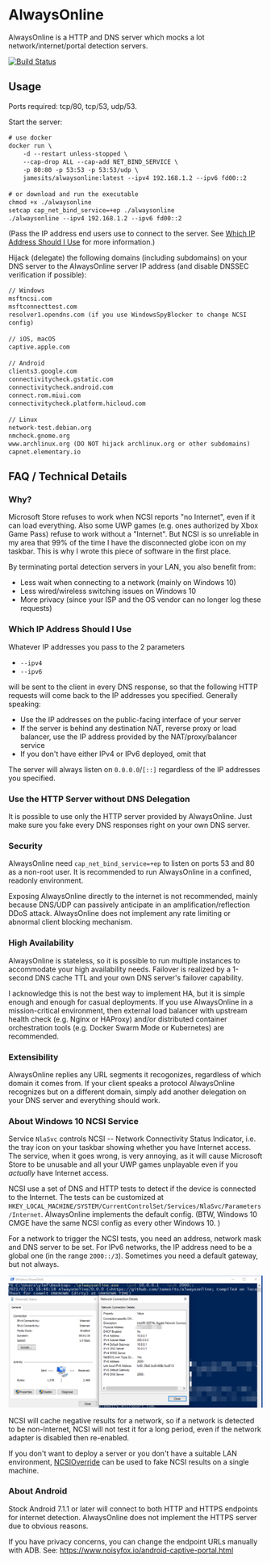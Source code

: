 # AlwaysOnline

AlwaysOnline is a HTTP and DNS server which mocks a lot network/internet/portal detection servers. 

[![Build Status](https://dev.azure.com/nekomimiswitch/General/_apis/build/status/alwaysonline?branchName=master)](https://dev.azure.com/nekomimiswitch/General/_build/latest?definitionId=89&branchName=master)

## Usage

Ports required: tcp/80, tcp/53, udp/53.

Start the server:

```shell script
# use docker
docker run \
    -d --restart unless-stopped \
    --cap-drop ALL --cap-add NET_BIND_SERVICE \
    -p 80:80 -p 53:53 -p 53:53/udp \
    jamesits/alwaysonline:latest --ipv4 192.168.1.2 --ipv6 fd00::2

# or download and run the executable
chmod +x ./alwaysonline
setcap cap_net_bind_service=+ep ./alwaysonline
./alwaysonline --ipv4 192.168.1.2 --ipv6 fd00::2
```

(Pass the IP address end users use to connect to the server. See [Which IP Address Should I Use](#which-ip-address-should-i-use) for more information.)

Hijack (delegate) the following domains (including subdomains) on your DNS server to the AlwaysOnline server IP address (and disable DNSSEC verification if possible):

```
// Windows
msftncsi.com
msftconnecttest.com
resolver1.opendns.com (if you use WindowsSpyBlocker to change NCSI config)

// iOS, macOS
captive.apple.com

// Android
clients3.google.com
connectivitycheck.gstatic.com
connectivitycheck.android.com
connect.rom.miui.com
connectivitycheck.platform.hicloud.com

// Linux
network-test.debian.org
nmcheck.gnome.org
www.archlinux.org (DO NOT hijack archlinux.org or other subdomains)
capnet.elementary.io
```

## FAQ / Technical Details

### Why?

Microsoft Store refuses to work when NCSI reports "no Internet", even if it can load everything. Also some UWP games (e.g. ones authorized by Xbox Game Pass) refuse to work without a "Internet". But NCSI is so unreliable in my area that 99% of the time I have the disconnected globe icon on my taskbar. This is why I wrote this piece of software in the first place. 

By terminating portal detection servers in your LAN, you also benefit from:

* Less wait when connecting to a network (mainly on Windows 10)
* Less wired/wireless switching issues on Windows 10
* More privacy (since your ISP and the OS vendor can no longer log these requests)

### Which IP Address Should I Use

Whatever IP addresses you pass to the 2 parameters

* `--ipv4`
* `--ipv6`

will be sent to the client in every DNS response, so that the following HTTP requests will come back to the IP addresses you specified. Generally speaking:

* Use the IP addresses on the public-facing interface of your server
* If the server is behind any destination NAT, reverse proxy or load balancer, use the IP address provided by the NAT/proxy/balancer service
* If you don't have either IPv4 or IPv6 deployed, omit that 

The server will always listen on `0.0.0.0`/`[::]` regardless of the IP addresses you specified.

### Use the HTTP Server without DNS Delegation

It is possible to use only the HTTP server provided by AlwaysOnline. Just make sure you fake every DNS responses right on your own DNS server.

### Security

AlwaysOnline need `cap_net_bind_service=+ep` to listen on ports 53 and 80 as a non-root user. It is recommended to run AlwaysOnline in a confined, readonly environment. 

Exposing AlwaysOnline directly to the internet is not recommended, mainly because DNS/UDP can passively anticipate in an amplification/reflection DDoS attack. AlwaysOnline does not implement any rate limiting or abnormal client blocking mechanism.

### High Availability

AlwaysOnline is stateless, so it is possible to run multiple instances to accommodate your high availability needs. Failover is realized by a 1-second DNS cache TTL and your own DNS server's failover capability. 

I acknowledge this is not the best way to implement HA, but it is simple enough and enough for casual deployments. If you use AlwaysOnline in a mission-critical environment, then external load balancer with upstream health check (e.g. Nginx or HAProxy) and/or distributed container orchestration tools (e.g. Docker Swarm Mode or Kubernetes) are recommended. 

### Extensibility

AlwaysOnline replies any URL segments it recogonizes, regardless of which domain it comes from. If your client speaks a protocol AlwaysOnline recognizes but on a different domain, simply add another delegation on your DNS server and everything should work.

### About Windows 10 NCSI Service

Service `NlaSvc` controls NCSI -- Network Connectivity Status Indicator, i.e. the tray icon on your taskbar showing whether you have Internet access. The service, when it goes wrong, is very annoying, as it will cause Microsoft Store to be unusable and all your UWP games unplayable even if you *actually* have Internet access.

NCSI use a set of DNS and HTTP tests to detect if the device is connected to the Internet. The tests can be customized at `HKEY_LOCAL_MACHINE/SYSTEM/CurrentControlSet/Services/NlaSvc/Parameters/Internet`. AlwaysOnline implements the default config. (BTW, Windows 10 CMGE have the same NCSI config as every other Windows 10. )

For a network to trigger the NCSI tests, you need an address, network mask and DNS server to be set. For IPv6 networks, the IP address need to be a global one (in the range `2000::/3`). Sometimes you need a default gateway, but not always. 

![Screenshot showing Windows 10 network connection details: IPv4 address, default gateway, DNS server set to 10.0.0.1, subnet mask 255.255.255.0; IPv6 address and DNS server set to 2000::, subnet length 64](doc/assets/windows10_20h2_ncsi.png)

NCSI will cache negative results for a network, so if a network is detected to be non-Internet, NCSI will not test it for a long period, even if the network adapter is disabled then re-enabled.

If you don't want to deploy a server or you don't have a suitable LAN environment, [NCSIOverride](https://github.com/dantmnf/NCSIOverride) can be used to fake NCSI results on a single machine.

### About Android

Stock Android 7.1.1 or later will connect to both HTTP and HTTPS endpoints for internet detection. AlwaysOnline does not implement the HTTPS server due to obvious reasons. 

If you have privacy concerns, you can change the endpoint URLs manually with ADB. See: https://www.noisyfox.io/android-captive-portal.html
